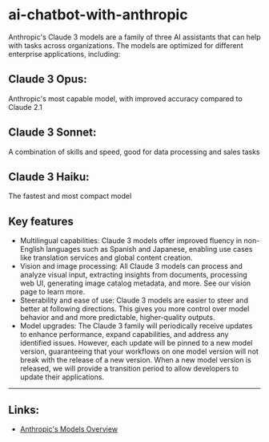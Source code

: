 # ai-chatbot-with-anthropic

Anthropic's Claude 3 models are a family of three AI assistants that can help with tasks across organizations. The models are optimized for different enterprise applications, including:

## Claude 3 Opus: 
Anthropic's most capable model, with improved accuracy compared to Claude 2.1

## Claude 3 Sonnet: 
A combination of skills and speed, good for data processing and sales tasks

## Claude 3 Haiku: 
The fastest and most compact model

## Key features
- Multilingual capabilities: Claude 3 models offer improved fluency in non-English languages such as Spanish and Japanese, enabling use cases like translation services and global content creation.
- Vision and image processing: All Claude 3 models can process and analyze visual input, extracting insights from documents, processing web UI, generating image catalog metadata, and more. See our vision page to learn more.
- Steerability and ease of use: Claude 3 models are easier to steer and better at following directions. This gives you more control over model behavior and and more predictable, higher-quality outputs.
- Model upgrades: The Claude 3 family will periodically receive updates to enhance performance, expand capabilities, and address any identified issues. However, each update will be pinned to a new model version, guaranteeing that your workflows on one model version will not break with the release of a new version. When a new model version is released, we will provide a transition period to allow developers to update their applications.

---
## Links:
- [Anthropic's Models Overview](https://docs.anthropic.com/claude/docs/models-overview#:~:text=Claude%203%20models%20are%20more,it%20on%20speed%20and%20performance.)
